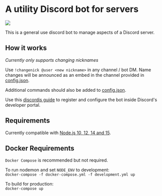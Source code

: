 # A utility Discord bot for servers

![](https://github.com/tommymcgahee/utilitydiscordbot/workflows/Node/badge.svg)

This is a general use discord bot to manage aspects of a Discord server.

## How it works

*Currently only supports changing nicknames* 

Use `!changenick @user <new nickname>` in any channel / bot DM. Name changes will be announced as an embed in the channel provided in [config.json](https://github.com/tommymcgahee/utilitydiscordbot/blob/master/config.example.json#L5). 

Additional commands should also be added to [config.json](https://github.com/tommymcgahee/utilitydiscordbot/blob/master/config.example.json#L4). 

Use this [discordjs guide](https://discordjs.guide/preparations/setting-up-a-bot-application.html) to register and configure the bot inside Discord's developer portal. 

## Requirements

Currently compatible with [Node.js 10, 12, 14 and 15](https://github.com/tommymcgahee/utilitydiscordbot/actions?query=workflow%3ANode). 

## Docker Requirements

`Docker Compose` is recommended but not required. 

To run nodemon and set `NODE_ENV` to development:  
`docker-compose -f docker-compose.yml -f development.yml up`

To build for production:  
`docker-compose up`